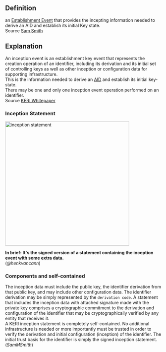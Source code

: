 ## Definition
an [Establishment Event](establishment-event) that provides the incepting information needed to derive an AID and establish its initial Key state.  
Source [Sam Smith](https://github.com/WebOfTrust/ietf-keri/blob/main/draft-ssmith-keri.md#basic-terminology)

## Explanation
An inception event is an establishment key event that represents the creation operation of an
identifier, including its derivation and its initial set of controlling keys as well as other inception
or configuration data for supporting infrastructure.  
This is the information needed to derive an [AID](AID) and establish its initial key-state.  
There may be one and only one inception event operation performed on an identifier.  
Source [KERI Whitepaper](https://github.com/SmithSamuelM/Papers/blob/master/whitepapers/KERI_WP_2.x.web.pdf)  


### Inception Statement

<img src="https://raw.githubusercontent.com/WebOfTrust/keri/7fc96da6c277d3921fb1248ce9235400a4ff6af7/images/inception-statement.png" alt="inception statement" border="0" width="400" />

**In brief: It's the signed version of a statement containing the inception event with some extra data.**  
(_@henkvancann_)


### Components and self-contained
The inception data must include the public key, the identifier derivation from that public key, and may include other configuration data. The identifier derivation may be simply represented by the `derivation code`. A statement that includes the inception data with attached signature made with the private key comprises a cryptographic commitment to the derivation and configuration of the identifier that may be cryptographically verified by any entity that receives it.   
A KERI inception statement is completely self-contained. No additional infrastructure is needed or more importantly must be trusted in order to verify the derivation and initial configuration (inception) of the identifier. The initial trust basis for the identifier is simply the signed inception statement.  
(_SamMSmith_)
